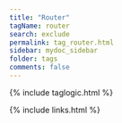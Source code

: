 ```yaml
---
title: "Router"
tagName: router
search: exclude
permalink: tag_router.html
sidebar: mydoc_sidebar
folder: tags
comments: false
---
```

{% include taglogic.html %}

{% include links.html %}
